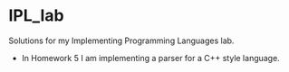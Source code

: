 # IPL_lab
Solutions for my Implementing Programming Languages lab.
- In Homework 5 I am implementing a parser for a C++ style language.
